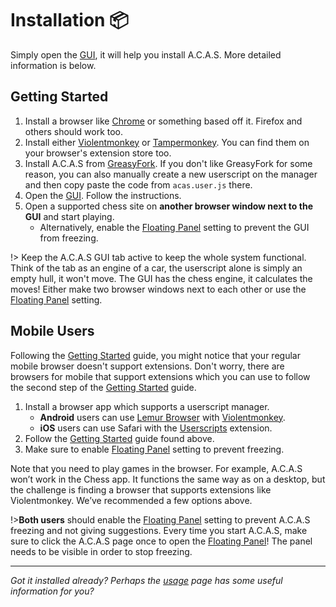 # Installation 📦

Simply open the <a target="_about" href="app">GUI</a>, it will help you install A.C.A.S. More detailed information is below.

## Getting Started

1. Install a browser like [Chrome](https://www.google.com/chrome/) or something based off it. Firefox and others should work too.
2. Install either [Violentmonkey](https://violentmonkey.github.io/) or [Tampermonkey](https://www.tampermonkey.net/). You can find them on your browser's extension store too.
3. Install A.C.A.S from [GreasyFork](https://greasyfork.org/en/scripts/459137-a-c-a-s-advanced-chess-assistance-system). If you don't like GreasyFork for some reason, you can also manually create a new userscript on the manager and then copy paste the code from `acas.user.js` there.
4. Open the <a target="_about" href="app">GUI</a>. Follow the instructions.
5. Open a supported chess site on **another browser window next to the GUI** and start playing.
    - Alternatively, enable the <a target="_about" href="app?shl=pip">Floating Panel</a> setting to prevent the GUI from freezing.

!> Keep the A.C.A.S GUI tab active to keep the whole system functional. Think of the tab as an engine of a car, the userscript alone is simply an empty hull, it won't move. The GUI has the chess engine, it calculates the moves! Either make two browser windows next to each other or use the <a target="_about" href="app?shl=pip">Floating Panel</a> setting.

<div class="gas"></div>

## Mobile Users

Following the [Getting Started](#getting-started) guide, you might notice that your regular mobile browser doesn't support extensions. Don't worry, there are browsers for mobile that support extensions which you can use to follow the second step of the [Getting Started](#getting-started) guide.

1. Install a browser app which supports a userscript manager.
    - **Android** users can use [Lemur Browser](https://play.google.com/store/apps/details?id=com.lemurbrowser.exts) with [Violentmonkey](https://chromewebstore.google.com/detail/violentmonkey/jinjaccalgkegednnccohejagnlnfdag).
    - **iOS** users can use Safari with the [Userscripts](https://apps.apple.com/us/app/userscripts/id1463298887) extension.
2. Follow the [Getting Started](#getting-started) guide found above.
3. Make sure to enable  <a target="_about" href="app?shl=pip">Floating Panel</a> setting to prevent freezing.

Note that you need to play games in the browser. For example, A.C.A.S won’t work in the Chess app. It functions the same way as on a desktop, but the challenge is finding a browser that supports extensions like Violentmonkey. We’ve recommended a few options above.

!>**Both users** should enable the <a target="_about" href="app?shl=pip">Floating Panel</a> setting to prevent A.C.A.S freezing and not giving suggestions. Every time you start A.C.A.S, make sure to click the A.C.A.S page once to open the <a target="_about" href="app?shl=pip">Floating Panel</a>! The panel needs to be visible in order to stop freezing.

---

*Got it installed already? Perhaps the [usage](docs/usage) page has some useful information for you?*